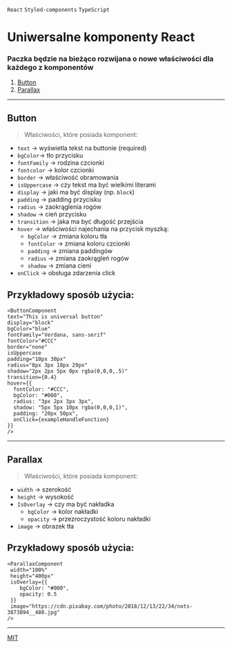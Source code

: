 `React` `Styled-components` `TypeScript`

# Uniwersalne komponenty React

### Paczka będzie na bieżąco rozwijana o nowe właściwości dla każdego z komponentów

1. [Button](#Button)
2. [Parallax](#Parallax)

---

## Button

> Właściwości, które posiada komponent:

- `text` -> wyświetla tekst na buttonie (required)
- `bgColor`-> tło przycisku
- `fontFamily` -> rodzina czcionki
- `fontcolor` -> kolor czcionki
- `border` -> właściwość obramowania
- `isUppercase` -> czy tekst ma być wielkimi literami
- `display` -> jaki ma być display (np. `block`)
- `padding` -> padding przycisku
- `radius` -> zaokrąglenia rogów
- `shadow` -> cień przycisku
- `transition` -> jaka ma być długość przejścia
- `hover` -> właściwości najechania na przycisk myszką:
    - `bgColor` -> zmiana koloru tła
    - `fontColor` -> zmiana koloru czcionki
    - `padding` -> zmiana paddingów
    - `radius` -> zmiana zaokrągleń rogów
    - `shadow` -> zmiana cieni
- `onClick` -> obsługa zdarzenia click

## Przykładowy sposób użycia:

```
<ButtonComponent
text="This is universal button"
display="block"
bgColor="blue"
fontFamily="Verdana, sans-serif"
fontColor="#CCC"
border="none"
isUppercase
padding="10px 30px"
radius="8px 3px 18px 29px"
shadow="2px 2px 5px 0px rgba(0,0,0,.5)"
transition={0.4}
hover={{
  fontColor: "#CCC",
  bgColor: "#000",
  radius: "3px 2px 3px 3px",
  shadow: "5px 5px 10px rgba(0,0,0,1)",
  padding: "20px 50px",
  onClick={exampleHandleFunction}
}}
/>
```

---

## Parallax

> Właściwości, które posiada komponent:

- `width` -> szerokość
- `height` -> wysokość
- `IsOverlay` -> czy ma być nakładka
    - `bgColor` -> kolor nakładki
    - `opacity` -> przezroczystość koloru nakładki
- `image` -> obrazek tła

## Przykładowy sposób użycia:

```
<ParallaxComponent
 width="100%"
 height="400px"
 isOverlay={{ 
    bgColor: "#000", 
    opacity: 0.5 
 }}
 image="https://cdn.pixabay.com/photo/2018/12/13/22/34/nots-3873894__480.jpg"
/>
```

---

[MIT](https://choosealicense.com/licenses/mit/)